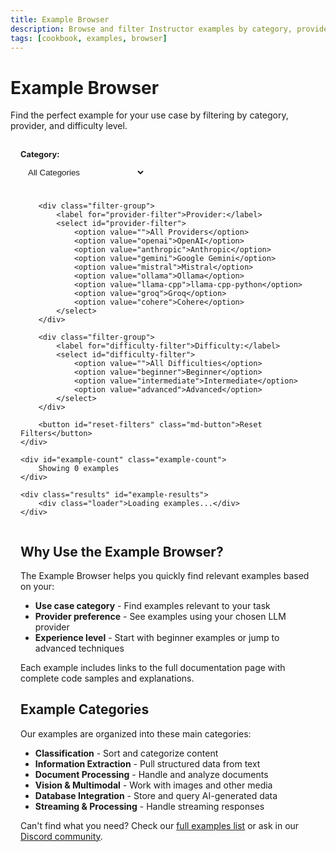 ```yaml
---
title: Example Browser
description: Browse and filter Instructor examples by category, provider, and difficulty
tags: [cookbook, examples, browser]
---
```


# Example Browser

Find the perfect example for your use case by filtering by category, provider, and difficulty level.

<div class="example-browser">
    <div class="filters">
        <div class="filter-group">
            <label for="category-filter">Category:</label>
            <select id="category-filter">
                <option value="">All Categories</option>
                <option value="classification">Classification</option>
                <option value="extraction">Information Extraction</option>
                <option value="document">Document Processing</option>
                <option value="vision">Vision & Multimodal</option>
                <option value="database">Database Integration</option>
                <option value="streaming">Streaming & Processing</option>
            </select>
        </div>
        
        <div class="filter-group">
            <label for="provider-filter">Provider:</label>
            <select id="provider-filter">
                <option value="">All Providers</option>
                <option value="openai">OpenAI</option>
                <option value="anthropic">Anthropic</option>
                <option value="gemini">Google Gemini</option>
                <option value="mistral">Mistral</option>
                <option value="ollama">Ollama</option>
                <option value="llama-cpp">llama-cpp-python</option>
                <option value="groq">Groq</option>
                <option value="cohere">Cohere</option>
            </select>
        </div>
        
        <div class="filter-group">
            <label for="difficulty-filter">Difficulty:</label>
            <select id="difficulty-filter">
                <option value="">All Difficulties</option>
                <option value="beginner">Beginner</option>
                <option value="intermediate">Intermediate</option>
                <option value="advanced">Advanced</option>
            </select>
        </div>

        <button id="reset-filters" class="md-button">Reset Filters</button>
    </div>
    
    <div id="example-count" class="example-count">
        Showing 0 examples
    </div>
    
    <div class="results" id="example-results">
        <div class="loader">Loading examples...</div>
    </div>
</div>

<style>
.example-browser {
    padding: 1rem;
    border-radius: 0.5rem;
    background-color: var(--md-code-bg-color);
    margin-bottom: 2rem;
}

.filters {
    display: flex;
    flex-wrap: wrap;
    gap: 1rem;
    margin-bottom: 1.5rem;
    align-items: flex-end;
}

.filter-group {
    display: flex;
    flex-direction: column;
    min-width: 200px;
}

.filter-group label {
    font-size: 0.8rem;
    margin-bottom: 0.3rem;
    font-weight: bold;
}

.filter-group select {
    padding: 0.5rem;
    border-radius: 0.25rem;
    border: 1px solid var(--md-typeset-color);
    background-color: var(--md-default-bg-color);
    color: var(--md-typeset-color);
}

.example-count {
    margin-bottom: 1rem;
    font-size: 0.9rem;
    color: var(--md-default-fg-color--light);
}

.example-card {
    border: 1px solid var(--md-default-fg-color--lightest);
    border-radius: 0.5rem;
    padding: 1rem;
    margin-bottom: 1rem;
    background-color: var(--md-default-bg-color);
    transition: transform 0.2s, box-shadow 0.2s;
}

.example-card:hover {
    transform: translateY(-2px);
    box-shadow: 0 4px 8px rgba(0,0,0,0.1);
}

.example-card h3 {
    margin-top: 0;
    margin-bottom: 0.5rem;
}

.example-card p {
    margin-bottom: 0.5rem;
}

.example-card .example-tags {
    display: flex;
    flex-wrap: wrap;
    gap: 0.5rem;
    margin-top: 1rem;
}

.example-card .tag {
    font-size: 0.7rem;
    padding: 0.2rem 0.5rem;
    border-radius: 1rem;
    background-color: var(--md-code-bg-color);
}

.example-card .tag.provider {
    background-color: #e2f0fb;
    color: #004085;
}

.example-card .tag.category {
    background-color: #d4edda;
    color: #155724;
}

.example-card .tag.difficulty {
    background-color: #fff3cd;
    color: #856404;
}

.example-card .tag.difficulty.beginner {
    background-color: #d4edda;
    color: #155724;
}

.example-card .tag.difficulty.intermediate {
    background-color: #fff3cd;
    color: #856404;
}

.example-card .tag.difficulty.advanced {
    background-color: #f8d7da;
    color: #721c24;
}

.loader {
    text-align: center;
    padding: 2rem;
    color: var(--md-default-fg-color--light);
}

#reset-filters {
    padding: 0.5rem 1rem;
    background-color: var(--md-default-fg-color--lightest);
    color: var(--md-default-fg-color);
    border: none;
    border-radius: 0.25rem;
    cursor: pointer;
}

#reset-filters:hover {
    background-color: var(--md-default-fg-color--light);
    color: var(--md-default-bg-color);
}
</style>

<script>
document.addEventListener('DOMContentLoaded', function() {
    // Example data - this would be generated from actual docs
    const examples = [
        {
            title: "Single Classification",
            url: "single_classification.md",
            description: "Basic classification with a single category",
            categories: ["classification"],
            providers: ["openai", "anthropic"],
            difficulty: "beginner"
        },
        {
            title: "Multiple Classification",
            url: "multiple_classification.md",
            description: "Handling multiple classification categories",
            categories: ["classification"],
            providers: ["openai", "gemini"],
            difficulty: "intermediate"
        },
        {
            title: "Entity Resolution",
            url: "entity_resolution.md",
            description: "Identify and disambiguate entities",
            categories: ["extraction"],
            providers: ["openai", "anthropic"],
            difficulty: "intermediate"
        },
        {
            title: "Contact Information",
            url: "extract_contact_info.md",
            description: "Extract structured contact details",
            categories: ["extraction"],
            providers: ["openai"],
            difficulty: "beginner"
        },
        {
            title: "Table Extraction",
            url: "tables_from_vision.md",
            description: "Convert image tables to structured data",
            categories: ["vision", "extraction"],
            providers: ["openai"],
            difficulty: "advanced"
        },
        {
            title: "Document Segmentation",
            url: "document_segmentation.md",
            description: "Divide documents into meaningful sections",
            categories: ["document"],
            providers: ["openai", "anthropic"],
            difficulty: "intermediate"
        },
        {
            title: "Knowledge Graph Generation",
            url: "knowledge_graph.md",
            description: "Create relationship graphs from text",
            categories: ["document", "extraction"],
            providers: ["openai", "groq"],
            difficulty: "advanced"
        },
        {
            title: "SQLModel Integration",
            url: "sqlmodel.md",
            description: "Store AI-generated data in SQL databases",
            categories: ["database"],
            providers: ["openai"],
            difficulty: "intermediate"
        },
        {
            title: "Pandas DataFrame",
            url: "pandas_df.md",
            description: "Work with structured data in Pandas",
            categories: ["database"],
            providers: ["openai"],
            difficulty: "intermediate"
        },
        {
            title: "Partial Response Streaming",
            url: "partial_streaming.md",
            description: "Stream partial results in real-time",
            categories: ["streaming"],
            providers: ["openai", "anthropic"],
            difficulty: "advanced"
        },
        {
            title: "Groq Integration",
            url: "groq.md",
            description: "High-performance inference with Groq",
            categories: ["classification", "extraction"],
            providers: ["groq"],
            difficulty: "beginner"
        },
        {
            title: "Mistral Integration",
            url: "mistral.md",
            description: "Using Mistral/Mixtral models",
            categories: ["classification"],
            providers: ["mistral"],
            difficulty: "beginner"
        },
        {
            title: "Ollama Integration",
            url: "ollama.md",
            description: "Local deployment with Ollama",
            categories: ["extraction"],
            providers: ["ollama"],
            difficulty: "intermediate"
        },
        {
            title: "Image to Ad Copy",
            url: "image_to_ad_copy.md",
            description: "Generate ad text from images",
            categories: ["vision"],
            providers: ["openai", "gemini"],
            difficulty: "intermediate"
        },
        {
            title: "YouTube Clip Analysis",
            url: "youtube_clips.md",
            description: "Extract info from video clips",
            categories: ["vision", "extraction"],
            providers: ["openai"],
            difficulty: "advanced"
        }
    ];

    const categoryFilter = document.getElementById('category-filter');
    const providerFilter = document.getElementById('provider-filter');
    const difficultyFilter = document.getElementById('difficulty-filter');
    const resetButton = document.getElementById('reset-filters');
    const resultsContainer = document.getElementById('example-results');
    const exampleCountElement = document.getElementById('example-count');

    function renderExamples() {
        const selectedCategory = categoryFilter.value;
        const selectedProvider = providerFilter.value;
        const selectedDifficulty = difficultyFilter.value;

        const filteredExamples = examples.filter(example => {
            // Apply category filter
            if (selectedCategory && !example.categories.includes(selectedCategory)) {
                return false;
            }
            
            // Apply provider filter
            if (selectedProvider && !example.providers.includes(selectedProvider)) {
                return false;
            }
            
            // Apply difficulty filter
            if (selectedDifficulty && example.difficulty !== selectedDifficulty) {
                return false;
            }
            
            return true;
        });

        // Update count
        exampleCountElement.textContent = `Showing ${filteredExamples.length} of ${examples.length} examples`;
        
        // Clear previous results
        resultsContainer.innerHTML = '';
        
        if (filteredExamples.length === 0) {
            resultsContainer.innerHTML = '<div class="loader">No examples match your filters</div>';
            return;
        }
        
        // Render results
        filteredExamples.forEach(example => {
            const card = document.createElement('div');
            card.className = 'example-card';
            
            const content = `
                <h3><a href="${example.url}">${example.title}</a></h3>
                <p>${example.description}</p>
                <div class="example-tags">
                    ${example.categories.map(cat => `<span class="tag category">${cat}</span>`).join('')}
                    ${example.providers.map(provider => `<span class="tag provider">${provider}</span>`).join('')}
                    <span class="tag difficulty ${example.difficulty}">${example.difficulty}</span>
                </div>
            `;
            
            card.innerHTML = content;
            resultsContainer.appendChild(card);
        });
    }

    // Event listeners
    categoryFilter.addEventListener('change', renderExamples);
    providerFilter.addEventListener('change', renderExamples);
    difficultyFilter.addEventListener('change', renderExamples);
    
    resetButton.addEventListener('click', function() {
        categoryFilter.value = '';
        providerFilter.value = '';
        difficultyFilter.value = '';
        renderExamples();
    });
    
    // Initial render
    renderExamples();
});
</script>

## Why Use the Example Browser?

The Example Browser helps you quickly find relevant examples based on your:

- **Use case category** - Find examples relevant to your task
- **Provider preference** - See examples using your chosen LLM provider
- **Experience level** - Start with beginner examples or jump to advanced techniques

Each example includes links to the full documentation page with complete code samples and explanations.

## Example Categories

Our examples are organized into these main categories:

- **Classification** - Sort and categorize content
- **Information Extraction** - Pull structured data from text
- **Document Processing** - Handle and analyze documents
- **Vision & Multimodal** - Work with images and other media
- **Database Integration** - Store and query AI-generated data
- **Streaming & Processing** - Handle streaming responses

Can't find what you need? Check our [full examples list](index.md) or ask in our [Discord community](https://discord.gg/bD9YE9JArw).